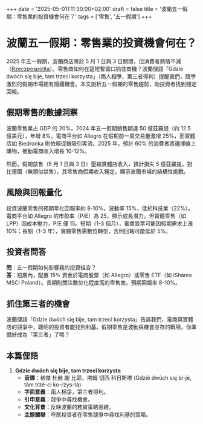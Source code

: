 +++
date = '2025-05-01T11:30:00+02:00'
draft = false
title = '波蘭五一假期：零售業的投資機會何在？'
tags = ['零售', '五一假期']
+++

# 波蘭五一假期：零售業的投資機會何在？

2025 年五一假期，波蘭商店將於 5 月 1 日與 3 日關閉，但消費者熱情不減（[Rzeczpospolita](https://www.rp.pl/handel/art42216081-majowka-2025-czy-1-i-3-maja-sklepy-beda-otwarte-gdzie-zrobimy-zakupy)）。零售商如何在這短暫窗口抓住商機？波蘭俚語「Gdzie dwóch się bije, tam trzeci korzysta」（兩人相爭，第三者得利）提醒我們，競爭激烈的假期市場總有隱藏機會。本文剖析五一假期的零售趨勢，助投資者找到穩定回報。

## 假期零售的數據洞察

波蘭零售業占 GDP 的 20%，2024 年五一假期銷售額達 50 億茲羅提（約 12.5 億美元），年增 8%。電商平台如 Allegro 在假期前一周交易量激增 25%，而實體店如 Biedronka 則依賴促銷吸引客流。2025 年，預計 60% 的消費者將選擇線上購物，推動電商收入增長 10-12%。

然而，假期禁售（5 月 1 日與 3 日）壓縮實體店收入，預計損失 5 億茲羅提。對比德國（無類似禁售），其零售商假期收入穩定，顯示波蘭市場的結構性挑戰。

## 風險與回報量化

投資波蘭零售的預期年化回報率約 8-10%，波動率 15%，低於科技業（22%）。電商平台如 Allegro 的市盈率（P/E）為 25，顯示成長潛力，但實體零售（如 LPP）因成本壓力，P/E 僅 15。短期（1-3 個月），電商股票可能因假期需求上漲 10%；長期（1-3 年），實體零售需數位轉型，否則回報可能低於 5%。

## 投資者問答

**問**：五一假期如何影響我的投資組合？  
**答**：短期內，配置 15% 資金於電商股票（如 Allegro）或零售 ETF（如 iShares MSCI Poland）。長期則關注數位化程度高的零售商，預期回報率 8-10%。

## 抓住第三者的機會

波蘭俚語「Gdzie dwóch się bije, tam trzeci korzysta」告訴我們，電商與實體店的競爭中，聰明的投資者能找到利基。假期零售是波動與機會並存的戰場，你準備好成為「第三者」了嗎？

## 本篇俚語

1. **Gdzie dwóch się bije, tam trzeci korzysta**  
   - **音譯**：格傑 杜赫 謝 比耶，塔姆 切西 科日斯塔 (Gdziè dwùch się bi-jè, tàm trzè-ci ko-rzys-tà)  
   - **字面意義**：兩人相爭，第三者得利。  
   - **引申意義**：競爭中尋找機會。  
   - **文化背景**：反映波蘭的務實策略思維。  
   - **主題關聯**：呼應投資者在零售競爭中尋找利基的策略。